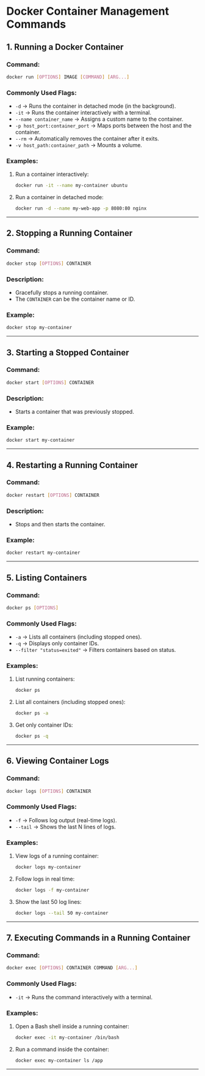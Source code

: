 # Docker Container Management Commands


## **1. Running a Docker Container**
### **Command:**
```sh
docker run [OPTIONS] IMAGE [COMMAND] [ARG...]
```

### **Commonly Used Flags:**
- `-d` → Runs the container in detached mode (in the background).
- `-it` → Runs the container interactively with a terminal.
- `--name container_name` → Assigns a custom name to the container.
- `-p host_port:container_port` → Maps ports between the host and the container.
- `--rm` → Automatically removes the container after it exits.
- `-v host_path:container_path` → Mounts a volume.

### **Examples:**
1. Run a container interactively:
   ```sh
   docker run -it --name my-container ubuntu
   ```
2. Run a container in detached mode:
   ```sh
   docker run -d --name my-web-app -p 8080:80 nginx
   ```

---

## **2. Stopping a Running Container**
### **Command:**
```sh
docker stop [OPTIONS] CONTAINER
```

### **Description:**
- Gracefully stops a running container.
- The `CONTAINER` can be the container name or ID.

### **Example:**
```sh
docker stop my-container
```

---

## **3. Starting a Stopped Container**
### **Command:**
```sh
docker start [OPTIONS] CONTAINER
```

### **Description:**
- Starts a container that was previously stopped.

### **Example:**
```sh
docker start my-container
```

---

## **4. Restarting a Running Container**
### **Command:**
```sh
docker restart [OPTIONS] CONTAINER
```

### **Description:**
- Stops and then starts the container.

### **Example:**
```sh
docker restart my-container
```

---

## **5. Listing Containers**
### **Command:**
```sh
docker ps [OPTIONS]
```

### **Commonly Used Flags:**
- `-a` → Lists all containers (including stopped ones).
- `-q` → Displays only container IDs.
- `--filter "status=exited"` → Filters containers based on status.

### **Examples:**
1. List running containers:
   ```sh
   docker ps
   ```
2. List all containers (including stopped ones):
   ```sh
   docker ps -a
   ```
3. Get only container IDs:
   ```sh
   docker ps -q
   ```

---

## **6. Viewing Container Logs**
### **Command:**
```sh
docker logs [OPTIONS] CONTAINER
```

### **Commonly Used Flags:**
- `-f` → Follows log output (real-time logs).
- `--tail` → Shows the last N lines of logs.

### **Examples:**
1. View logs of a running container:
   ```sh
   docker logs my-container
   ```
2. Follow logs in real time:
   ```sh
   docker logs -f my-container
   ```
3. Show the last 50 log lines:
   ```sh
   docker logs --tail 50 my-container
   ```

---

## **7. Executing Commands in a Running Container**
### **Command:**
```sh
docker exec [OPTIONS] CONTAINER COMMAND [ARG...]
```

### **Commonly Used Flags:**
- `-it` → Runs the command interactively with a terminal.

### **Examples:**
1. Open a Bash shell inside a running container:
   ```sh
   docker exec -it my-container /bin/bash
   ```
2. Run a command inside the container:
   ```sh
   docker exec my-container ls /app
   ```

---


